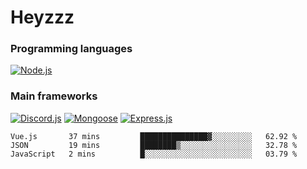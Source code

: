 # Heyzzz  

### Programming languages  

[![Node.js](https://img.shields.io/badge/-Node.js-262626?style=for-the-badge)](https://nodejs.org/ru)

### Main frameworks

[![Discord.js](https://img.shields.io/badge/-Discord.js-262626?style=for-the-badge)](https://www.npmjs.com/package/discord.js) [![Mongoose](https://img.shields.io/badge/-Mongoose-262626?style=for-the-badge)](https://www.npmjs.com/package/mongoose) [![Express.js](https://img.shields.io/badge/-Express.js-262626?style=for-the-badge)](https://www.npmjs.com/package/express)
<!--START_SECTION:waka-->
```text
Vue.js       37 mins         ███████████████▓░░░░░░░░░   62.92 % 
JSON         19 mins         ████████▒░░░░░░░░░░░░░░░░   32.78 % 
JavaScript   2 mins          █░░░░░░░░░░░░░░░░░░░░░░░░   03.79 % 
```
<!--END_SECTION:waka-->
